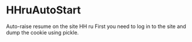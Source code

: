 # HHruAutoStart




Auto-raise resume on the site HH ru
First you need to log in to the site and dump the cookie using pickle.
